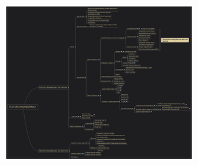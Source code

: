 ![Picture](https://github.com/pku-H2R/AI-ML-DL-Material/blob/master/Mind%20Map/Feature%20Engineering.png)
